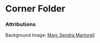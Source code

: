 # Corner Folder



### Attributions  
Background Image: [Marc Sendra Martorell](https://unsplash.com/@marcsm)